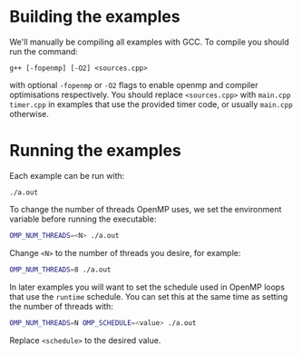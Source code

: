 # Building the examples

We'll manually be compiling all examples with GCC. To compile you should run the command:
```
g++ [-fopenmp] [-O2] <sources.cpp>
```

with optional `-fopenmp` or `-O2` flags to enable openmp and compiler optimisations respectively. You should replace `<sources.cpp>` with `main.cpp timer.cpp` in examples that use the provided timer code, or usually `main.cpp` otherwise.

# Running the examples

Each example can be run with:
```
./a.out
```

To change the number of threads OpenMP uses, we set the environment variable before running the executable:
```bash
OMP_NUM_THREADS=<N> ./a.out
```

Change `<N>` to the number of threads you desire, for example:
```bash
OMP_NUM_THREADS=8 ./a.out
```

In later examples you will want to set the schedule used in OpenMP loops that use the `runtime` schedule. You can set this at the same time as setting the number of threads with:
```bash
OMP_NUM_THREADS=N OMP_SCHEDULE=<value> ./a.out
```

Replace `<schedule>` to the desired value.
